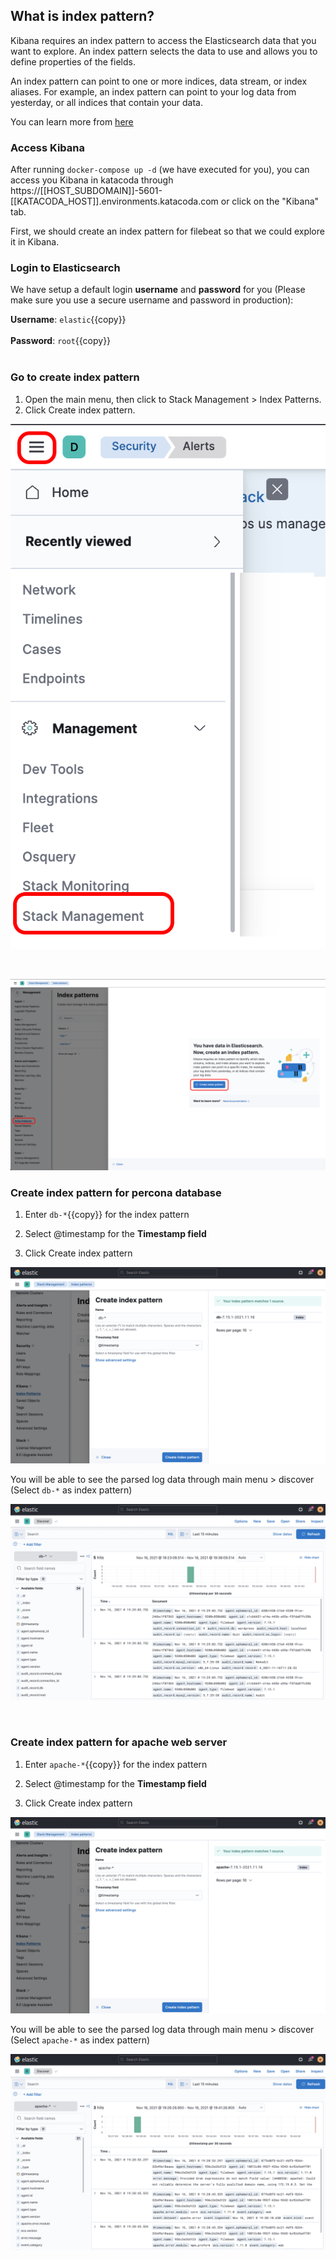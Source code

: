 ## What is index pattern?

Kibana requires an index pattern to access the Elasticsearch data that you want to explore. An index pattern selects the data to use and allows you to define properties of the fields.

An index pattern can point to one or more indices, data stream, or index aliases. For example, an index pattern can point to your log data from yesterday, or all indices that contain your data.

You can learn more from [here](https://www.elastic.co/guide/en/kibana/current/index-patterns.html)
<br/>

### Access Kibana

After running `docker-compose up -d` (we have executed for you), you can access you Kibana in katacoda through https://[[HOST_SUBDOMAIN]]-5601-[[KATACODA_HOST]].environments.katacoda.com or click on the "Kibana" tab.

First, we should create an index pattern for filebeat so that we could explore it in Kibana.
<br/>

### Login to Elasticsearch

We have setup a default login **username** and **password** for you (Please make sure you use a secure username and password in production):

**Username**: `elastic`{{copy}}
</br>
</br>
**Password**: `root`{{copy}}
</br>
<br/>

### Go to create index pattern

1. Open the main menu, then click to Stack Management > Index Patterns.
2. Click Create index pattern.

![Image](./assets/menu.png)

<br/>

![Image](./assets/index_pattern.png)

### Create index pattern for percona database

1. Enter `db-*`{{copy}} for the index pattern

2. Select @timestamp for the **Timestamp field**

3. Click Create index pattern

![Image](./assets/index_db.png)

You will be able to see the parsed log data through main menu > discover
(Select `db-*` as index pattern)

![Image](./assets/parsed_db.png)

<br/>

### Create index pattern for apache web server

1. Enter `apache-*`{{copy}} for the index pattern

2. Select @timestamp for the **Timestamp field**

3. Click Create index pattern

![Image](./assets/index_ap.png)

You will be able to see the parsed log data through main menu > discover
(Select `apache-*` as index pattern)

![Image](./assets/parsed_ap.png)

<br/>
